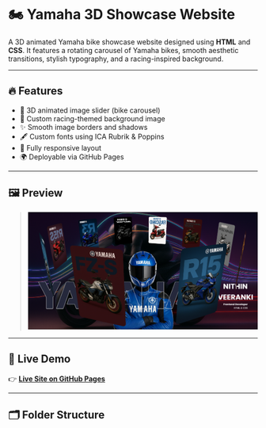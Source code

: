 # 🏍️ Yamaha 3D Showcase Website

A 3D animated Yamaha bike showcase website designed using **HTML** and **CSS**. It features a rotating carousel of Yamaha bikes, smooth aesthetic transitions, stylish typography, and a racing-inspired background.

---

## 🔥 Features

- 🔄 3D animated image slider (bike carousel)
- 🎨 Custom racing-themed background image
- ✨ Smooth image borders and shadows
- 🖋️ Custom fonts using ICA Rubrik & Poppins
- 📱 Fully responsive layout
- 🌍 Deployable via GitHub Pages

---

## 🖼️ Preview

>  
> ![Preview](images/preview.png)

---

## 🚀 Live Demo

👉 **[Live Site on GitHub Pages](https://github.com/nithinveeranki/YAMAHA-WEBPAGE)**

---

## 🗂️ Folder Structure

